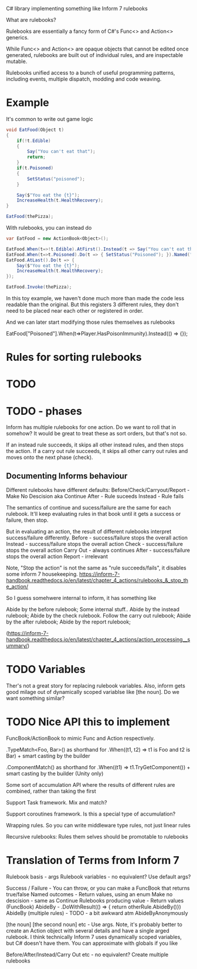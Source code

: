 C# library implementing something like Inform 7 rulebooks

What are rulebooks?

Rulebooks are essentially a fancy form of C#'s Func<> and Action<> generics.

While Func<> and Action<> are opaque objects that cannot be edited once generated, 
rulebooks are built out of individual rules, and are inspectable mutable.

Rulebooks unified access to a bunch of useful programming patterns, including events, multiple dispatch, modding and code weaving.

# Example

It's common to write out game logic

```csharp
void EatFood(Object t)
{
    if(!t.Edible)
    {
        Say("You can't eat that");
        return;
    }
    if(t.Poisoned)
    {
        SetStatus("poisoned");
    }

    Say($"You eat the {t}");
    IncreaseHealth(t.HealthRecovery);
}

EatFood(thePizza);
```

With rulebooks, you can instead do

```csharp
var EatFood = new ActionBook<Object>();

EatFood.When(t=>!t.Edible).AtFirst().Instead(t => Say("You can't eat that"));
EatFood.When(t=>t.Poisoned).Do(t => { SetStatus("Poisoned"); }).Named("Poisoned");
EatFood.AtLast().Do(t => {
    Say($"You eat the {t}");
    IncreaseHealth(t.HealthRecovery);
});

EatFood.Invoke(thePizza);
```

In this toy example, we haven't done much more than made the code less readable than the original.
But this registers 3 different rules, they don't need to be placed near each other or registered in order.

And we can later start modifying those rules themselves as rulebooks


EatFood["Poisoned"].When(t=>Player.HasPoisonImmunity).Instead(() => {});


# Rules for sorting rulebooks
# TODO



# TODO - phases

Inform has multiple rulebooks for one action. Do we want to roll that in somehow?
It would be great to treat these as sort orders, but that's not so.

If an instead rule succeeds, it skips all other instead rules, and then stops the action.
If a carry out rule succeeds, it skips all other carry out rules and moves onto the next phase (check).

## Documenting Informs behaviour

Different rulebooks have different defaults:
Before/Check/Carryout/Report - Make No Descision aka Continue
After - Rule suceeds
Instead - Rule fails

The semantics of continue and sucess/failure are the same for each rulebook. It'll keep evaluating rules in that book until it gets a success or failure, then stop.

But in evaluating an action, the result of different rulebooks interpret success/failure differently.
Before - success/failure stops the overall action
Instead - success/failure stops the overall action
Check - success/failure stops the overall action
Carry Out - always continues
After - success/failure stops the overall action
Report - irrelevant

 
Note, "Stop the action" is not the same as "rule succeeds/fails", it disables some inform 7 housekeeping. https://inform-7-handbook.readthedocs.io/en/latest/chapter_4_actions/rulebooks_&_stop_the_action/

So I guess somehwere internal to inform, it has something like

Abide by the before rulebook;
Some internal stuff..
Abide by the instead rulebook;
Abide by the check rulebook.
Follow the carry out rulebook;
Abide by the after rulebook;
Abide by the report rulebook;

(https://inform-7-handbook.readthedocs.io/en/latest/chapter_4_actions/action_processing__summary/)

# TODO Variables

Ther's not a great story for replacing rulebook variables. Also, inform gets good milage out of
dynamically scoped variablse like [the noun].
Do we want something similar?

# TODO Nice API this to implement

FuncBook/ActionBook to mimic Func and Action respectively.

.TypeMatch<Foo, Bar>() as shorthand for .When((t1, t2) => t1 is Foo and t2 is Bar) + smart casting by the builder

.ComponentMatch<Foo>() as shorthand for .When((t1) => t1.TryGetComponent<Foo>()) + smart casting by the builder (Unity only)

Some sort of accumulation API where the results of different rules are combined, rather than taking the first

Support Task framework. Mix and match?

Support coroutines framework. Is this a special type of accumulation?

Wrapping rules. So you can write middleware type rules, not just linear rules

Recursive rulebooks: Rules them selves should be promotable to rulebooks


# Translation of Terms from Inform 7

Rulebook basis - args
Rulebook variables - no equivalent? Use default args?

Success / Failure - You can throw, or you can make a FuncBook that returns true/false
Named outcomes - Return values, using an enum
Make no descision - same as Continue
Rulebooks producing value - Return values (FuncBook)
AbideBy - .DoWithResult(() => { return otherRule.AbideBy()})
AbideBy (multiple rules) - TODO - a bit awkward atm
AbideByAnonymously

[the noun] [the second noun] etc - Use args. Note, it's probably better to create an Action object with several details and have a single arged rulebook.
I think technically Inform 7 uses dynamically scoped variables, but C# doesn't have them. You can approximate with globals if you like

Before/After/Instead/Carry Out etc - no equivalent? Create multiple rulebooks